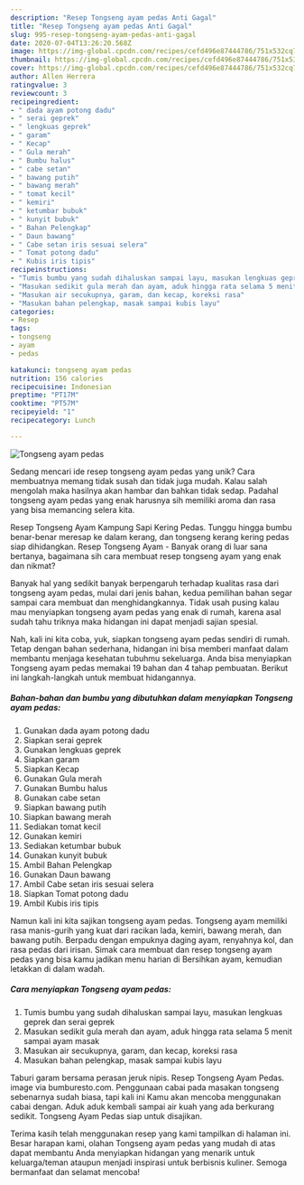 ```yaml
---
description: "Resep Tongseng ayam pedas Anti Gagal"
title: "Resep Tongseng ayam pedas Anti Gagal"
slug: 995-resep-tongseng-ayam-pedas-anti-gagal
date: 2020-07-04T13:26:20.568Z
image: https://img-global.cpcdn.com/recipes/cefd496e87444786/751x532cq70/tongseng-ayam-pedas-foto-resep-utama.jpg
thumbnail: https://img-global.cpcdn.com/recipes/cefd496e87444786/751x532cq70/tongseng-ayam-pedas-foto-resep-utama.jpg
cover: https://img-global.cpcdn.com/recipes/cefd496e87444786/751x532cq70/tongseng-ayam-pedas-foto-resep-utama.jpg
author: Allen Herrera
ratingvalue: 3
reviewcount: 3
recipeingredient:
- " dada ayam potong dadu"
- " serai geprek"
- " lengkuas geprek"
- " garam"
- " Kecap"
- " Gula merah"
- " Bumbu halus"
- " cabe setan"
- " bawang putih"
- " bawang merah"
- " tomat kecil"
- " kemiri"
- " ketumbar bubuk"
- " kunyit bubuk"
- " Bahan Pelengkap"
- " Daun bawang"
- " Cabe setan iris sesuai selera"
- " Tomat potong dadu"
- " Kubis iris tipis"
recipeinstructions:
- "Tumis bumbu yang sudah dihaluskan sampai layu, masukan lengkuas geprek dan serai geprek"
- "Masukan sedikit gula merah dan ayam, aduk hingga rata selama 5 menit sampai ayam masak"
- "Masukan air secukupnya, garam, dan kecap, koreksi rasa"
- "Masukan bahan pelengkap, masak sampai kubis layu"
categories:
- Resep
tags:
- tongseng
- ayam
- pedas

katakunci: tongseng ayam pedas 
nutrition: 156 calories
recipecuisine: Indonesian
preptime: "PT17M"
cooktime: "PT57M"
recipeyield: "1"
recipecategory: Lunch

---
```



![Tongseng ayam pedas](https://img-global.cpcdn.com/recipes/cefd496e87444786/751x532cq70/tongseng-ayam-pedas-foto-resep-utama.jpg)

Sedang mencari ide resep tongseng ayam pedas yang unik? Cara membuatnya memang tidak susah dan tidak juga mudah. Kalau salah mengolah maka hasilnya akan hambar dan bahkan tidak sedap. Padahal tongseng ayam pedas yang enak harusnya sih memiliki aroma dan rasa yang bisa memancing selera kita.

Resep Tongseng Ayam Kampung Sapi Kering Pedas. Tunggu hingga bumbu benar-benar meresap ke dalam kerang, dan tongseng kerang kering pedas siap dihidangkan. Resep Tongseng Ayam - Banyak orang di luar sana bertanya, bagaimana sih cara membuat resep tongseng ayam yang enak dan nikmat?

Banyak hal yang sedikit banyak berpengaruh terhadap kualitas rasa dari tongseng ayam pedas, mulai dari jenis bahan, kedua pemilihan bahan segar sampai cara membuat dan menghidangkannya. Tidak usah pusing kalau mau menyiapkan tongseng ayam pedas yang enak di rumah, karena asal sudah tahu triknya maka hidangan ini dapat menjadi sajian spesial.


Nah, kali ini kita coba, yuk, siapkan tongseng ayam pedas sendiri di rumah. Tetap dengan bahan sederhana, hidangan ini bisa memberi manfaat dalam membantu menjaga kesehatan tubuhmu sekeluarga. Anda bisa menyiapkan Tongseng ayam pedas memakai 19 bahan dan 4 tahap pembuatan. Berikut ini langkah-langkah untuk membuat hidangannya.

<!--inarticleads1-->

##### Bahan-bahan dan bumbu yang dibutuhkan dalam menyiapkan Tongseng ayam pedas:

1. Gunakan  dada ayam potong dadu
1. Siapkan  serai geprek
1. Gunakan  lengkuas geprek
1. Siapkan  garam
1. Siapkan  Kecap
1. Gunakan  Gula merah
1. Gunakan  Bumbu halus
1. Gunakan  cabe setan
1. Siapkan  bawang putih
1. Siapkan  bawang merah
1. Sediakan  tomat kecil
1. Gunakan  kemiri
1. Sediakan  ketumbar bubuk
1. Gunakan  kunyit bubuk
1. Ambil  Bahan Pelengkap
1. Gunakan  Daun bawang
1. Ambil  Cabe setan iris sesuai selera
1. Siapkan  Tomat potong dadu
1. Ambil  Kubis iris tipis


Namun kali ini kita sajikan tongseng ayam pedas. Tongseng ayam memiliki rasa manis-gurih yang kuat dari racikan lada, kemiri, bawang merah, dan bawang putih. Berpadu dengan empuknya daging ayam, renyahnya kol, dan rasa pedas dari irisan. Simak cara membuat dan resep tongseng ayam pedas yang bisa kamu jadikan menu harian di Bersihkan ayam, kemudian letakkan di dalam wadah. 

<!--inarticleads2-->

##### Cara menyiapkan Tongseng ayam pedas:

1. Tumis bumbu yang sudah dihaluskan sampai layu, masukan lengkuas geprek dan serai geprek
1. Masukan sedikit gula merah dan ayam, aduk hingga rata selama 5 menit sampai ayam masak
1. Masukan air secukupnya, garam, dan kecap, koreksi rasa
1. Masukan bahan pelengkap, masak sampai kubis layu


Taburi garam bersama perasan jeruk nipis. Resep Tongseng Ayam Pedas. image via bumburesto.com. Penggunaan cabai pada masakan tongseng sebenarnya sudah biasa, tapi kali ini Kamu akan mencoba menggunakan cabai dengan. Aduk aduk kembali sampai air kuah yang ada berkurang sedikit. Tongseng Ayam Pedas siap untuk disajikan. 

Terima kasih telah menggunakan resep yang kami tampilkan di halaman ini. Besar harapan kami, olahan Tongseng ayam pedas yang mudah di atas dapat membantu Anda menyiapkan hidangan yang menarik untuk keluarga/teman ataupun menjadi inspirasi untuk berbisnis kuliner. Semoga bermanfaat dan selamat mencoba!
